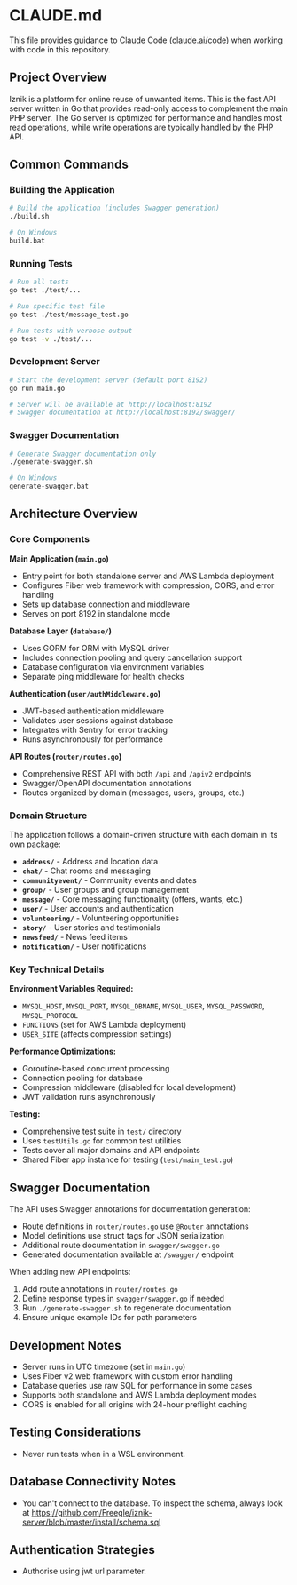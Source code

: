 # CLAUDE.md

This file provides guidance to Claude Code (claude.ai/code) when working with code in this repository.

## Project Overview

Iznik is a platform for online reuse of unwanted items. This is the fast API server written in Go that provides read-only access to complement the main PHP server. The Go server is optimized for performance and handles most read operations, while write operations are typically handled by the PHP API.

## Common Commands

### Building the Application
```bash
# Build the application (includes Swagger generation)
./build.sh

# On Windows
build.bat
```

### Running Tests
```bash
# Run all tests
go test ./test/...

# Run specific test file
go test ./test/message_test.go

# Run tests with verbose output
go test -v ./test/...
```

### Development Server
```bash
# Start the development server (default port 8192)
go run main.go

# Server will be available at http://localhost:8192
# Swagger documentation at http://localhost:8192/swagger/
```

### Swagger Documentation
```bash
# Generate Swagger documentation only
./generate-swagger.sh

# On Windows
generate-swagger.bat
```

## Architecture Overview

### Core Components

**Main Application (`main.go`)**
- Entry point for both standalone server and AWS Lambda deployment
- Configures Fiber web framework with compression, CORS, and error handling
- Sets up database connection and middleware
- Serves on port 8192 in standalone mode

**Database Layer (`database/`)**
- Uses GORM for ORM with MySQL driver
- Includes connection pooling and query cancellation support
- Database configuration via environment variables
- Separate ping middleware for health checks

**Authentication (`user/authMiddleware.go`)**
- JWT-based authentication middleware
- Validates user sessions against database
- Integrates with Sentry for error tracking
- Runs asynchronously for performance

**API Routes (`router/routes.go`)**
- Comprehensive REST API with both `/api` and `/apiv2` endpoints
- Swagger/OpenAPI documentation annotations
- Routes organized by domain (messages, users, groups, etc.)

### Domain Structure

The application follows a domain-driven structure with each domain in its own package:

- **`address/`** - Address and location data
- **`chat/`** - Chat rooms and messaging
- **`communityevent/`** - Community events and dates
- **`group/`** - User groups and group management
- **`message/`** - Core messaging functionality (offers, wants, etc.)
- **`user/`** - User accounts and authentication
- **`volunteering/`** - Volunteering opportunities
- **`story/`** - User stories and testimonials
- **`newsfeed/`** - News feed items
- **`notification/`** - User notifications

### Key Technical Details

**Environment Variables Required:**
- `MYSQL_HOST`, `MYSQL_PORT`, `MYSQL_DBNAME`, `MYSQL_USER`, `MYSQL_PASSWORD`, `MYSQL_PROTOCOL`
- `FUNCTIONS` (set for AWS Lambda deployment)
- `USER_SITE` (affects compression settings)

**Performance Optimizations:**
- Goroutine-based concurrent processing
- Connection pooling for database
- Compression middleware (disabled for local development)
- JWT validation runs asynchronously

**Testing:**
- Comprehensive test suite in `test/` directory
- Uses `testUtils.go` for common test utilities
- Tests cover all major domains and API endpoints
- Shared Fiber app instance for testing (`test/main_test.go`)

## Swagger Documentation

The API uses Swagger annotations for documentation generation:

- Route definitions in `router/routes.go` use `@Router` annotations
- Model definitions use struct tags for JSON serialization
- Additional route documentation in `swagger/swagger.go`
- Generated documentation available at `/swagger/` endpoint

When adding new API endpoints:
1. Add route annotations in `router/routes.go`
2. Define response types in `swagger/swagger.go` if needed
3. Run `./generate-swagger.sh` to regenerate documentation
4. Ensure unique example IDs for path parameters

## Development Notes

- Server runs in UTC timezone (set in `main.go`)
- Uses Fiber v2 web framework with custom error handling
- Database queries use raw SQL for performance in some cases
- Supports both standalone and AWS Lambda deployment modes
- CORS is enabled for all origins with 24-hour preflight caching

## Testing Considerations

- Never run tests when in a WSL environment.

## Database Connectivity Notes

- You can't connect to the database. To inspect the schema, always look at https://github.com/Freegle/iznik-server/blob/master/install/schema.sql

## Authentication Strategies

- Authorise using jwt url parameter.